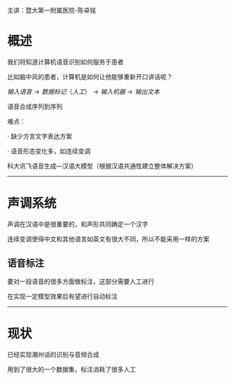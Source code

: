 主讲：暨大第一附属医院-陈卓铭

  

# 概述

我们将知道计算机语音识别如何服务于患者

比如脑中风的患者，计算机是如何让他能够重新开口讲话呢？

  

$输入语音\to 数据标记（人工）\to 输入机器\to 输出文本$

语音合成序列到序列

  

难点：

· 缺少方言文字表达方案

· 语音形态变化多，如连续变调

  

科大讯飞语音生成—汉语大模型（根据汉语共通性建立整体解决方案）

  

---

# 声调系统

声调在汉语中是很重要的，和声形共同确定一个汉字

连续变调使得中文和其他语言如英文有很大不同，所以不能采用一样的方案

  

## 语音标注

要对一段语音的很多方面做标注，这部分需要人工进行

在实现一定模型效果后有望进行自动标注

  

---

# 现状

已经实现潮州话的识别与音频合成

用到了很大的一个数据集，标注消耗了很多人工